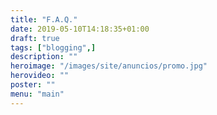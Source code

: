 ```yaml
---
title: "F.A.Q."
date: 2019-05-10T14:18:35+01:00
draft: true
tags: ["blogging",]
description: ""
heroimage: "/images/site/anuncios/promo.jpg"
herovideo: ""
poster: ""
menu: "main"
---
```


